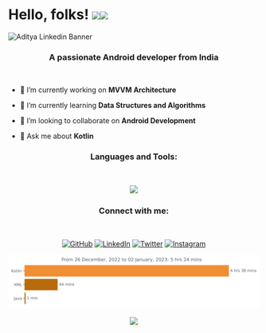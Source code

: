 # Hello, folks! <img src="https://raw.githubusercontent.com/avinal/avinal/main/images/butterfly.gif" width=30%><img src="https://raw.githubusercontent.com/avinal/avinal/main/images/dog.gif" width=20%>

![Aditya Linkedin Banner](https://user-images.githubusercontent.com/94394661/210163364-f67a4e2d-df8b-4767-949e-796f9049055b.png)

<h3 align="center">A passionate Android developer from India</h3>
<br>

- 🔭 I’m currently working on **MVVM Architecture**

- 🌱 I’m currently learning **Data Structures and Algorithms**

- 👯 I’m looking to collaborate on **Android Development**

- 💬 Ask me about **Kotlin**

<h3 align="center">Languages and Tools:</h3>
<br>

<!-- [![My Skills](https://skills.thijs.gg/icons?i=androidstudio,kotlin,gradle,idea,sqlite,firebase,flask,git,nodejs,cpp,java,c)](https://skills.thijs.gg) -->

<p align="center">
  <a href="https://skillicons.dev">
    <img src="https://skillicons.dev/icons?i=androidstudio,kotlin,gradle,idea,sqlite,firebase,flask,git,nodejs,cpp,java,c" />
  </a>
</p>


<h3 align="center">Connect with me:</h3>
<br>
<p align="center">
<a href="https://github.com/Aditya-gupta99"><img src="https://camo.githubusercontent.com/439d559885a8195d5a91a92f8a72e29767e011b9a15933e26f28a0b551c5706d/68747470733a2f2f696d672e69636f6e73382e636f6d2f627562626c65732f35302f3030303030302f6769746875622e706e67" alt="GitHub" data-canonical-src="https://img.icons8.com/bubbles/50/000000/github.png" style="max-width:100%;"></a>
<a href="https://linkedin.com/in/aditya-gupta-009520226" target="blank"><img src="https://camo.githubusercontent.com/4710c8417adc9fc1e9fe4b44a7f6b2451d053cdfc0ac97550b67dc268973b14e/68747470733a2f2f696d672e69636f6e73382e636f6d2f627562626c65732f35302f3030303030302f6c696e6b6564696e2e706e67" alt="LinkedIn" data-canonical-src="https://img.icons8.com/bubbles/50/000000/linkedin.png" style="max-width:100%;"></a>
 	<a href="https://twitter.com/Aditya_Gupta_99" rel="nofollow"><img src="https://camo.githubusercontent.com/008f85aee25d0f5bc0cf1c094b9119cadd815195417779a7d94623aa2d6ed53f/68747470733a2f2f696d672e69636f6e73382e636f6d2f627562626c65732f35302f3030303030302f747769747465722d636972636c65642e706e67" alt="Twitter" data-canonical-src="https://img.icons8.com/bubbles/50/000000/twitter-circled.png" style="max-width:100%;"></a>
  <a href="mailto:adityagupta9936ad@gmail.com"><img src="https://camo.githubusercontent.com/c841b41a94a72ef5dc5fcdb9e7b92951d73541fdbf0b62d7459cba13a9d8e016/68747470733a2f2f696d672e69636f6e73382e636f6d2f627562626c65732f35302f3030303030302f656d61696c2e706e67" alt="Instagram" data-canonical-src="https://img.icons8.com/bubbles/50/000000/email.png" style="max-width:100%;"></a>
</p>

<img
  src="https://raw.githubusercontent.com/Aditya-gupta99/Aditya-gupta99/main/images/stat.svg"
  alt="Aditya-gupta99 WakaTime Activity"
/>


<!--START_SECTION:waka-->
<!--END_SECTION:waka-->

<p align="center">   
  <img src="https://github.com/Aditya-gupta99/Aditya-gupta99/blob/output/github-contribution-grid-snake.svg" />
